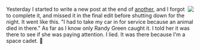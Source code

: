 <img src="http://scripting.com/images/2019/09/07/vwBug.png" border="0" align="right">Yesterday I started to write a new post at the end of <a href="http://scripting.com/2020/08/18.html#a155149">another</a>, and I forgot to complete it, and missed it in the final edit before shutting down for the night. It went like this. "I had to take my car in for service because an animal died in there." As far as I know only Randy Green caught it. I told her it was there to see if she was paying attention. I lied. It was there because I'm a space cadet. :rocket:
